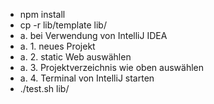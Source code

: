 - npm install
- cp -r lib/template lib/<target>
- a. bei Verwendung von IntelliJ IDEA
- a. 1. neues Projekt
- a. 2. static Web auswählen
- a. 3. Projektverzeichnis wie oben auswählen
- a. 4. Terminal von IntelliJ starten
- ./test.sh lib/<target>
